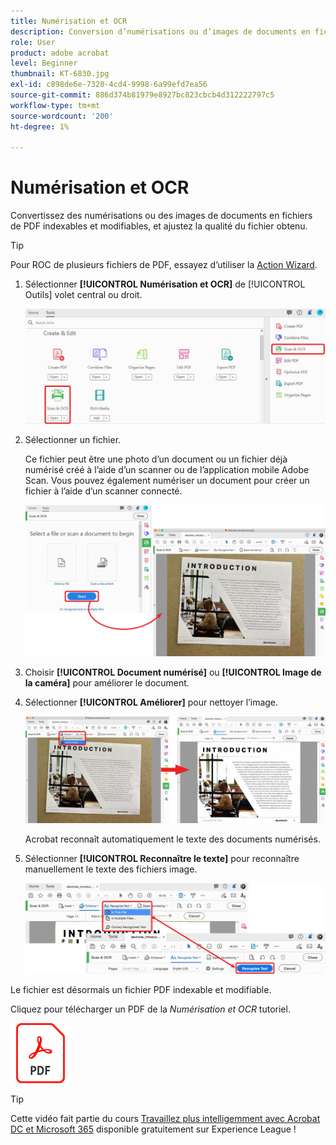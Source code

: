 ```yaml
---
title: Numérisation et OCR
description: Conversion d’numérisations ou d’images de documents en fichiers de PDF indexables et modifiables, et réglage de la qualité du fichier obtenu
role: User
product: adobe acrobat
level: Beginner
thumbnail: KT-6830.jpg
exl-id: c898de6e-7320-4cd4-9998-6a99efd7ea56
source-git-commit: 886d374b81979e8927bc823cbcb4d312222797c5
workflow-type: tm+mt
source-wordcount: '200'
ht-degree: 1%

---
```


# Numérisation et OCR

Convertissez des numérisations ou des images de documents en fichiers de PDF indexables et modifiables, et ajustez la qualité du fichier obtenu.

>[!TIP]
>
>Pour ROC de plusieurs fichiers de PDF, essayez d’utiliser la [Action Wizard](../advanced-tasks/action.md).

1. Sélectionner **[!UICONTROL Numérisation et OCR]** de [!UICONTROL Outils] volet central ou droit.

   ![Étape 1](../assets/Scan_1.png)

1. Sélectionner un fichier.

   Ce fichier peut être une photo d’un document ou un fichier déjà numérisé créé à l’aide d’un scanner ou de l’application mobile Adobe Scan. Vous pouvez également numériser un document pour créer un fichier à l’aide d’un scanner connecté.

   ![Étape 2 de l&#39;analyse](../assets/Scan_2.png)

1. Choisir **[!UICONTROL Document numérisé]** ou **[!UICONTROL Image de la caméra]** pour améliorer le document.

1. Sélectionner **[!UICONTROL Améliorer]** pour nettoyer l’image.

   ![Étape 3](../assets/Scan_3.png)

   Acrobat reconnaît automatiquement le texte des documents numérisés.

1. Sélectionner **[!UICONTROL Reconnaître le texte]** pour reconnaître manuellement le texte des fichiers image.

   ![Étape 4](../assets/Scan_4.png)

Le fichier est désormais un fichier PDF indexable et modifiable.

Cliquez pour télécharger un PDF de la *Numérisation et OCR* tutoriel.

[![Télécharger le tutoriel Scan &amp; OCR](../assets/acrobat_PDF_96.png)](../assets/AcrobatDCScan.pdf)

>[!TIP]
>
>Cette vidéo fait partie du cours [Travaillez plus intelligemment avec Acrobat DC et Microsoft 365](https://experienceleague.adobe.com/?recommended=Acrobat-U-1-2021.microsoft365) disponible gratuitement sur Experience League !
